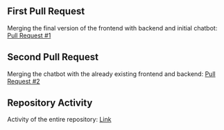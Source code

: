 ## First Pull Request
Merging the final version of the frontend with backend and initial chatbot: [Pull Request #1](https://github.com/vatsaryan07/CRUD_App/pull/1)

## Second Pull Request
Merging the chatbot with the already existing frontend and backend: [Pull Request #2](https://github.com/vatsaryan07/CRUD_App/pull/2)

## Repository Activity
Activity of the entire repository: [Link](https://github.com/vatsaryan07/CRUD_App/activity)
